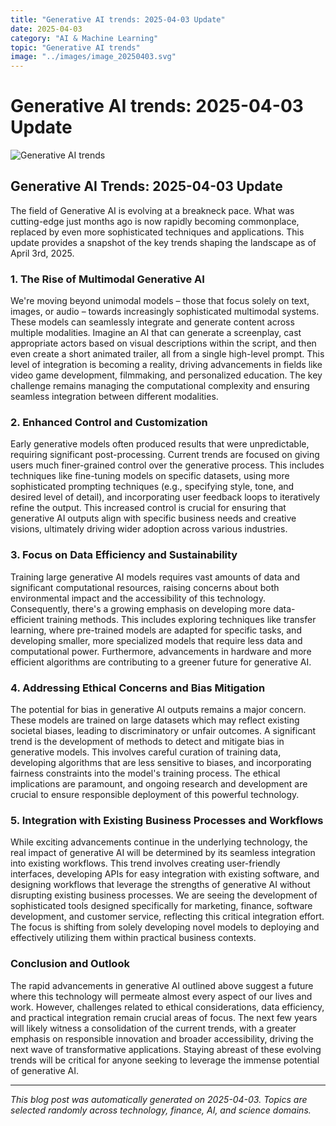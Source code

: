 ```yaml
---
title: "Generative AI trends: 2025-04-03 Update"
date: 2025-04-03
category: "AI & Machine Learning"
topic: "Generative AI trends"
image: "../images/image_20250403.svg"
---
```


# Generative AI trends: 2025-04-03 Update

![Generative AI trends](../images/image_20250403.svg)

## Generative AI Trends: 2025-04-03 Update

The field of Generative AI is evolving at a breakneck pace.  What was cutting-edge just months ago is now rapidly becoming commonplace, replaced by even more sophisticated techniques and applications. This update provides a snapshot of the key trends shaping the landscape as of April 3rd, 2025.

### 1. The Rise of Multimodal Generative AI

We're moving beyond unimodal models – those that focus solely on text, images, or audio – towards increasingly sophisticated multimodal systems.  These models can seamlessly integrate and generate content across multiple modalities.  Imagine an AI that can generate a screenplay, cast appropriate actors based on visual descriptions within the script, and then even create a short animated trailer, all from a single high-level prompt. This level of integration is becoming a reality, driving advancements in fields like video game development, filmmaking, and personalized education.  The key challenge remains managing the computational complexity and ensuring seamless integration between different modalities.

### 2.  Enhanced Control and Customization

Early generative models often produced results that were unpredictable, requiring significant post-processing.  Current trends are focused on giving users much finer-grained control over the generative process. This includes techniques like fine-tuning models on specific datasets, using more sophisticated prompting techniques (e.g., specifying style, tone, and desired level of detail), and incorporating user feedback loops to iteratively refine the output.  This increased control is crucial for ensuring that generative AI outputs align with specific business needs and creative visions, ultimately driving wider adoption across various industries.


### 3.  Focus on Data Efficiency and Sustainability

Training large generative AI models requires vast amounts of data and significant computational resources, raising concerns about both environmental impact and the accessibility of this technology.  Consequently, there's a growing emphasis on developing more data-efficient training methods.  This includes exploring techniques like transfer learning, where pre-trained models are adapted for specific tasks, and developing smaller, more specialized models that require less data and computational power.  Furthermore, advancements in hardware and more efficient algorithms are contributing to a greener future for generative AI.


### 4.  Addressing Ethical Concerns and Bias Mitigation

The potential for bias in generative AI outputs remains a major concern.  These models are trained on large datasets which may reflect existing societal biases, leading to discriminatory or unfair outcomes.  A significant trend is the development of methods to detect and mitigate bias in generative models. This involves careful curation of training data, developing algorithms that are less sensitive to biases, and incorporating fairness constraints into the model's training process.  The ethical implications are paramount, and ongoing research and development are crucial to ensure responsible deployment of this powerful technology.


### 5.  Integration with Existing Business Processes and Workflows

While exciting advancements continue in the underlying technology, the real impact of generative AI will be determined by its seamless integration into existing workflows.  This trend involves creating user-friendly interfaces, developing APIs for easy integration with existing software, and designing workflows that leverage the strengths of generative AI without disrupting existing business processes.  We are seeing the development of sophisticated tools designed specifically for marketing, finance, software development, and customer service, reflecting this critical integration effort.  The focus is shifting from solely developing novel models to deploying and effectively utilizing them within practical business contexts.


### Conclusion and Outlook

The rapid advancements in generative AI outlined above suggest a future where this technology will permeate almost every aspect of our lives and work.  However, challenges related to ethical considerations, data efficiency, and practical integration remain crucial areas of focus.  The next few years will likely witness a consolidation of the current trends, with a greater emphasis on responsible innovation and broader accessibility, driving the next wave of transformative applications.  Staying abreast of these evolving trends will be critical for anyone seeking to leverage the immense potential of generative AI.


---
*This blog post was automatically generated on 2025-04-03. Topics are selected randomly across technology, finance, AI, and science domains.*
